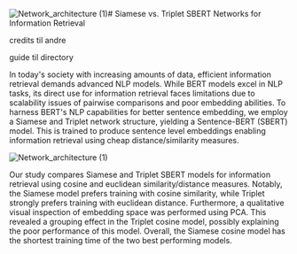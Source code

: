 ![Network_architecture (1)](https://github.com/annabramsloew/DL-SBert/assets/80269825/660679d1-c3cc-4cb5-a214-d511cbdae3b1)# Siamese vs. Triplet SBERT Networks for Information Retrieval

credits til andre

guide til directory

In today's society with increasing amounts of data, efficient information retrieval demands advanced NLP models. While BERT models excel in NLP tasks, its direct use for information retrieval faces limitations due to scalability issues of pairwise comparisons and poor embedding abilities. To harness BERT's NLP capabilities for better sentence embedding, we employ a Siamese and Triplet network structure, yielding a Sentence-BERT (SBERT) model. This is trained to produce sentence level embeddings enabling information retrieval using cheap distance/similarity measures.

![Network_architecture (1)](https://github.com/annabramsloew/DL-SBert/assets/80269825/5c626d14-da95-4360-b459-0dccdda0f624)


Our study compares Siamese and Triplet SBERT models for information retrieval using cosine and euclidean similarity/distance measures. Notably, the Siamese model prefers training with cosine similarity, while Triplet strongly prefers training with euclidean distance. Furthermore, a qualitative visual inspection of embedding space was performed using PCA. This revealed a grouping effect in the Triplet cosine model, possibly explaining the poor performance of this model. Overall, the Siamese cosine model has the shortest training time of the two best performing models.
